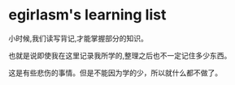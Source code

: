 # egirlasm's learning list

小时候,我们读写背记,才能掌握部分的知识。

也就是说即使我在这里记录我所学的,整理之后也不一定记住多少东西。

这是有些悲伤的事情。但是不能因为学的少，所以就什么都不做了。
